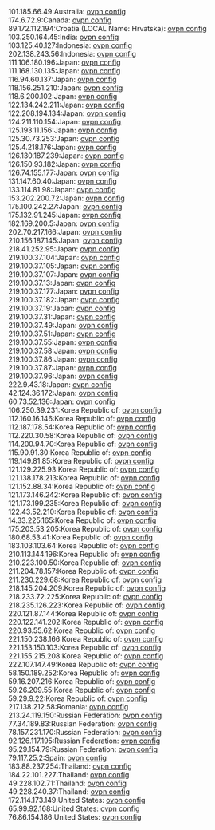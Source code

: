 101.185.66.49:Australia: [ovpn config](vpn/101_185_66_49.ovpn)  
174.6.72.9:Canada: [ovpn config](vpn/174_6_72_9.ovpn)  
89.172.112.194:Croatia (LOCAL Name: Hrvatska): [ovpn config](vpn/89_172_112_194.ovpn)  
103.250.164.45:India: [ovpn config](vpn/103_250_164_45.ovpn)  
103.125.40.127:Indonesia: [ovpn config](vpn/103_125_40_127.ovpn)  
202.138.243.56:Indonesia: [ovpn config](vpn/202_138_243_56.ovpn)  
111.106.180.196:Japan: [ovpn config](vpn/111_106_180_196.ovpn)  
111.168.130.135:Japan: [ovpn config](vpn/111_168_130_135.ovpn)  
116.94.60.137:Japan: [ovpn config](vpn/116_94_60_137.ovpn)  
118.156.251.210:Japan: [ovpn config](vpn/118_156_251_210.ovpn)  
118.6.200.102:Japan: [ovpn config](vpn/118_6_200_102.ovpn)  
122.134.242.211:Japan: [ovpn config](vpn/122_134_242_211.ovpn)  
122.208.194.134:Japan: [ovpn config](vpn/122_208_194_134.ovpn)  
124.211.110.154:Japan: [ovpn config](vpn/124_211_110_154.ovpn)  
125.193.11.156:Japan: [ovpn config](vpn/125_193_11_156.ovpn)  
125.30.73.253:Japan: [ovpn config](vpn/125_30_73_253.ovpn)  
125.4.218.176:Japan: [ovpn config](vpn/125_4_218_176.ovpn)  
126.130.187.239:Japan: [ovpn config](vpn/126_130_187_239.ovpn)  
126.150.93.182:Japan: [ovpn config](vpn/126_150_93_182.ovpn)  
126.74.155.177:Japan: [ovpn config](vpn/126_74_155_177.ovpn)  
131.147.60.40:Japan: [ovpn config](vpn/131_147_60_40.ovpn)  
133.114.81.98:Japan: [ovpn config](vpn/133_114_81_98.ovpn)  
153.202.200.72:Japan: [ovpn config](vpn/153_202_200_72.ovpn)  
175.100.242.27:Japan: [ovpn config](vpn/175_100_242_27.ovpn)  
175.132.91.245:Japan: [ovpn config](vpn/175_132_91_245.ovpn)  
182.169.200.5:Japan: [ovpn config](vpn/182_169_200_5.ovpn)  
202.70.217.166:Japan: [ovpn config](vpn/202_70_217_166.ovpn)  
210.156.187.145:Japan: [ovpn config](vpn/210_156_187_145.ovpn)  
218.41.252.95:Japan: [ovpn config](vpn/218_41_252_95.ovpn)  
219.100.37.104:Japan: [ovpn config](vpn/219_100_37_104.ovpn)  
219.100.37.105:Japan: [ovpn config](vpn/219_100_37_105.ovpn)  
219.100.37.107:Japan: [ovpn config](vpn/219_100_37_107.ovpn)  
219.100.37.13:Japan: [ovpn config](vpn/219_100_37_13.ovpn)  
219.100.37.177:Japan: [ovpn config](vpn/219_100_37_177.ovpn)  
219.100.37.182:Japan: [ovpn config](vpn/219_100_37_182.ovpn)  
219.100.37.19:Japan: [ovpn config](vpn/219_100_37_19.ovpn)  
219.100.37.31:Japan: [ovpn config](vpn/219_100_37_31.ovpn)  
219.100.37.49:Japan: [ovpn config](vpn/219_100_37_49.ovpn)  
219.100.37.51:Japan: [ovpn config](vpn/219_100_37_51.ovpn)  
219.100.37.55:Japan: [ovpn config](vpn/219_100_37_55.ovpn)  
219.100.37.58:Japan: [ovpn config](vpn/219_100_37_58.ovpn)  
219.100.37.86:Japan: [ovpn config](vpn/219_100_37_86.ovpn)  
219.100.37.87:Japan: [ovpn config](vpn/219_100_37_87.ovpn)  
219.100.37.96:Japan: [ovpn config](vpn/219_100_37_96.ovpn)  
222.9.43.18:Japan: [ovpn config](vpn/222_9_43_18.ovpn)  
42.124.36.172:Japan: [ovpn config](vpn/42_124_36_172.ovpn)  
60.73.52.136:Japan: [ovpn config](vpn/60_73_52_136.ovpn)  
106.250.39.231:Korea Republic of: [ovpn config](vpn/106_250_39_231.ovpn)  
112.160.16.146:Korea Republic of: [ovpn config](vpn/112_160_16_146.ovpn)  
112.187.178.54:Korea Republic of: [ovpn config](vpn/112_187_178_54.ovpn)  
112.220.30.58:Korea Republic of: [ovpn config](vpn/112_220_30_58.ovpn)  
114.200.94.70:Korea Republic of: [ovpn config](vpn/114_200_94_70.ovpn)  
115.90.91.30:Korea Republic of: [ovpn config](vpn/115_90_91_30.ovpn)  
119.149.81.85:Korea Republic of: [ovpn config](vpn/119_149_81_85.ovpn)  
121.129.225.93:Korea Republic of: [ovpn config](vpn/121_129_225_93.ovpn)  
121.138.178.213:Korea Republic of: [ovpn config](vpn/121_138_178_213.ovpn)  
121.152.88.34:Korea Republic of: [ovpn config](vpn/121_152_88_34.ovpn)  
121.173.146.242:Korea Republic of: [ovpn config](vpn/121_173_146_242.ovpn)  
121.173.199.235:Korea Republic of: [ovpn config](vpn/121_173_199_235.ovpn)  
122.43.52.210:Korea Republic of: [ovpn config](vpn/122_43_52_210.ovpn)  
14.33.225.165:Korea Republic of: [ovpn config](vpn/14_33_225_165.ovpn)  
175.203.53.205:Korea Republic of: [ovpn config](vpn/175_203_53_205.ovpn)  
180.68.53.41:Korea Republic of: [ovpn config](vpn/180_68_53_41.ovpn)  
183.103.103.64:Korea Republic of: [ovpn config](vpn/183_103_103_64.ovpn)  
210.113.144.196:Korea Republic of: [ovpn config](vpn/210_113_144_196.ovpn)  
210.223.100.50:Korea Republic of: [ovpn config](vpn/210_223_100_50.ovpn)  
211.204.78.157:Korea Republic of: [ovpn config](vpn/211_204_78_157.ovpn)  
211.230.229.68:Korea Republic of: [ovpn config](vpn/211_230_229_68.ovpn)  
218.145.204.209:Korea Republic of: [ovpn config](vpn/218_145_204_209.ovpn)  
218.233.72.225:Korea Republic of: [ovpn config](vpn/218_233_72_225.ovpn)  
218.235.126.223:Korea Republic of: [ovpn config](vpn/218_235_126_223.ovpn)  
220.121.87.144:Korea Republic of: [ovpn config](vpn/220_121_87_144.ovpn)  
220.122.141.202:Korea Republic of: [ovpn config](vpn/220_122_141_202.ovpn)  
220.93.55.62:Korea Republic of: [ovpn config](vpn/220_93_55_62.ovpn)  
221.150.238.166:Korea Republic of: [ovpn config](vpn/221_150_238_166.ovpn)  
221.153.150.103:Korea Republic of: [ovpn config](vpn/221_153_150_103.ovpn)  
221.155.215.208:Korea Republic of: [ovpn config](vpn/221_155_215_208.ovpn)  
222.107.147.49:Korea Republic of: [ovpn config](vpn/222_107_147_49.ovpn)  
58.150.189.252:Korea Republic of: [ovpn config](vpn/58_150_189_252.ovpn)  
59.16.207.216:Korea Republic of: [ovpn config](vpn/59_16_207_216.ovpn)  
59.26.209.55:Korea Republic of: [ovpn config](vpn/59_26_209_55.ovpn)  
59.29.9.22:Korea Republic of: [ovpn config](vpn/59_29_9_22.ovpn)  
217.138.212.58:Romania: [ovpn config](vpn/217_138_212_58.ovpn)  
213.24.119.150:Russian Federation: [ovpn config](vpn/213_24_119_150.ovpn)  
77.34.189.83:Russian Federation: [ovpn config](vpn/77_34_189_83.ovpn)  
78.157.231.170:Russian Federation: [ovpn config](vpn/78_157_231_170.ovpn)  
92.126.117.195:Russian Federation: [ovpn config](vpn/92_126_117_195.ovpn)  
95.29.154.79:Russian Federation: [ovpn config](vpn/95_29_154_79.ovpn)  
79.117.25.2:Spain: [ovpn config](vpn/79_117_25_2.ovpn)  
183.88.237.254:Thailand: [ovpn config](vpn/183_88_237_254.ovpn)  
184.22.101.227:Thailand: [ovpn config](vpn/184_22_101_227.ovpn)  
49.228.102.71:Thailand: [ovpn config](vpn/49_228_102_71.ovpn)  
49.228.240.37:Thailand: [ovpn config](vpn/49_228_240_37.ovpn)  
172.114.173.149:United States: [ovpn config](vpn/172_114_173_149.ovpn)  
65.99.92.168:United States: [ovpn config](vpn/65_99_92_168.ovpn)  
76.86.154.186:United States: [ovpn config](vpn/76_86_154_186.ovpn)  
